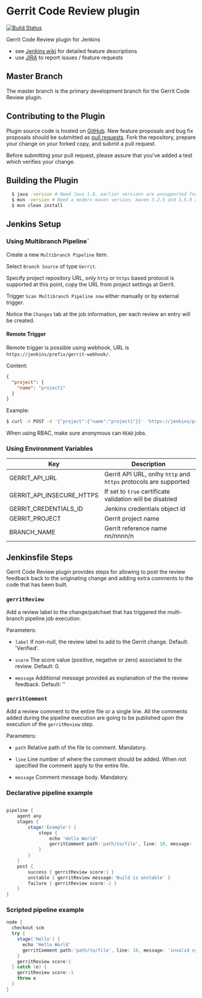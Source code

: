 # Gerrit Code Review plugin

[![Build Status](https://ci.jenkins.io/buildStatus/icon?job=Plugins/gerrit-code-review-plugin/master)](https://ci.jenkins.io/job/Plugins/job/gerrit-code-review-plugin/job/master/)

Gerrit Code Review plugin for Jenkins

* see [Jenkins wiki](https://wiki.jenkins.io/display/JENKINS/Gerrit+Code+Review+Plugin) for detailed feature descriptions
* use [JIRA](https://issues.jenkins-ci.org/issues/?jql=component%20%3D%20gerrit-code-review-plugin%20and%20resolution%20is%20empty) to report issues / feature requests

## Master Branch

The master branch is the primary development branch for the Gerrit Code Review plugin.

## Contributing to the Plugin

Plugin source code is hosted on [GitHub](https://github.com/jenkinsci/gerrit-code-review-plugin).
New feature proposals and bug fix proposals should be submitted as
[pull requests](https://help.github.com/articles/creating-a-pull-request).
Fork the repository, prepare your change on your forked
copy, and submit a pull request.

Before submitting your pull request, please assure that you've added
a test which verifies your change.

## Building the Plugin

```bash
  $ java -version # Need Java 1.8, earlier versions are unsupported for build
  $ mvn -version # Need a modern maven version; maven 3.2.5 and 3.5.0 are known to work
  $ mvn clean install
```

## Jenkins Setup

### Using Multibranch Pipeline`

Create a new `Multibranch Pipeline` item.

Select `Branch Source` of type `Gerrit`.

Specify project repository URL, only `http` or `https` based protocol is
supported at this point, copy the URL from project settings at Gerrit.

Trigger `Scan Multibranch Pipeline now` either manually or by external
trigger.

Notice the `Changes` tab at the job information, per each review an entry will
be created.

#### Remote Trigger

Remote trigger is possible using webhook, URL is
`https://jenkins/prefix/gerrit-webhook/`.

Content:

```json
{
  "project": {
    "name": "project1"
  }
}
```

Example:

```sh
$ curl -X POST -d '{"project":{"name":"project1"}}' 'https://jenkins/prefix/gerrit-webhook/'
```

When using RBAC, make sure anonymous can `READ` jobs.

### Using Environment Variables

|Key                      |Description                                                     |
|-------------------------|----------------------------------------------------------------|
|GERRIT_API_URL           |Gerrit API URL, onlhy `http` and `https` protocols are supported|
|GERRIT_API_INSECURE_HTTPS|If set to `true` certificate validation will be disabled        |
|GERRIT_CREDENTIALS_ID    |Jenkins credentials object id                                   |
|GERRIT_PROJECT           |Gerrit project name                                             |
|BRANCH_NAME              |Gerrit reference name nn/nnnn/n                                 |

## Jenkinsfile Steps

Gerrit Code Review plugin provides steps for allowing to post the
review feedback back to the originating change and adding extra comments
to the code that has been built.

### ```gerritReview```

Add a review label to the change/patchset that has triggered the
multi-branch pipeline job execution.

Parameters:

- ```label```
  If non-null, the review label to add to the Gerrit change.
  Default: 'Verified'.

- ```score```
  The score value (positive, negative or zero) associated to the review.
  Default: 0.

- ```message```
  Additional message provided as explanation of the the review feedback.
  Default: ''

### ```gerritComment```

Add a review comment to the entire file or a single line.
All the comments added during the pipeline execution are going to be
published upon the execution of the ```gerritReview``` step.

Parameters:

- ```path```
  Relative path of the file to comment. Mandatory.

- ```line```
  Line number of where the comment should be added. When not specified
  the comment apply to the entire file.

- ```message```
  Comment message body. Mandatory.

### Declarative pipeline example

```groovy

pipeline {
    agent any
    stages {
        stage('Example') {
            steps {
                echo 'Hello World'
                gerritComment path:'path/to/file', line: 10, message: 'invalid syntax'
            }
        }
    }
    post {
        success { gerritReview score:1 }
        unstable { gerritReview message:'Build is unstable' }
        failure { gerritReview score:-1 }
    }
}
```

### Scripted pipeline example

```groovy
node {
  checkout scm
  try {
    stage('Hello') {
      echo 'Hello World'
      gerritComment path:'path/to/file', line: 10, message: 'invalid syntax'
    }
    gerritReview score:1
  } catch (e) {
    gerritReview score:-1
    throw e
  }
}
```
